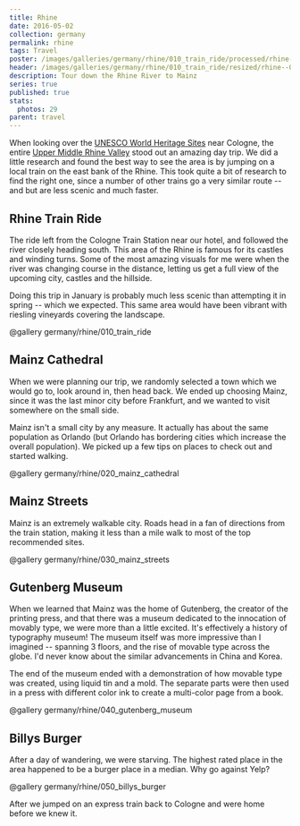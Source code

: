 ```yaml
---
title: Rhine
date: 2016-05-02
collection: germany
permalink: rhine
tags: Travel
poster: /images/galleries/germany/rhine/010_train_ride/processed/rhine--010_train_ride-s012-r4-col-12.jpg
header: /images/galleries/germany/rhine/010_train_ride/resized/rhine--010_train_ride-s012-r4.jpg
description: Tour down the Rhine River to Mainz
series: true
published: true
stats:
  photos: 29
parent: travel
---
```


When looking over the [UNESCO World Heritage Sites](http://whc.unesco.org/en/list) near Cologne, the entire [Upper Middle Rhine Valley](http://whc.unesco.org/en/list/1066) stood out an amazing day trip. We did a little research and found the best way to see the area is by jumping on a local train on the east bank of the Rhine. This took quite a bit of research to find the right one, since a number of other trains go a very similar route -- and but are less scenic and much faster.


## Rhine Train Ride

The ride left from the Cologne Train Station near our hotel, and followed the river closely heading south. This area of the Rhine is famous for its castles and winding turns. Some of the most amazing visuals for me were when the river was changing course in the distance, letting us get a full view of the upcoming city, castles and the hillside.

Doing this trip in January is probably much less scenic than attempting it in spring -- which we expected. This same area would have been vibrant with riesling vineyards covering the landscape.

@gallery germany/rhine/010_train_ride


## Mainz Cathedral

When we were planning our trip, we randomly selected a town which we would go to, look around in, then head back. We ended up choosing Mainz, since it was the last minor city before Frankfurt, and we wanted to visit somewhere on the small side.

Mainz isn't a small city by any measure. It actually has about the same population as Orlando (but Orlando has bordering cities which increase the overall population). We picked up a few tips on places to check out and started walking.

@gallery germany/rhine/020_mainz_cathedral

## Mainz Streets

Mainz is an extremely walkable city. Roads head in a fan of directions from the train station, making it less than a mile walk to most of the top recommended sites.

@gallery germany/rhine/030_mainz_streets


## Gutenberg Museum

When we learned that Mainz was the home of Gutenberg, the creator of the printing press, and that there was a museum dedicated to the innocation of movably type, we were more than a little excited. It's effectively a history of typography museum! The museum itself was more impressive than I imagined -- spanning 3 floors, and the rise of movable type across the globe. I'd never know about the similar advancements in China and Korea.

The end of the museum ended with a demonstration of how movable type was created, using liquid tin and a mold. The separate parts were then used in a press with different color ink to create a multi-color page from a book.

@gallery germany/rhine/040_gutenberg_museum


## Billys Burger

After a day of wandering, we were starving. The highest rated place in the area happened to be a burger place in a median. Why go against Yelp?

@gallery germany/rhine/050_billys_burger

After we jumped on an express train back to Cologne and were home before we knew it.
